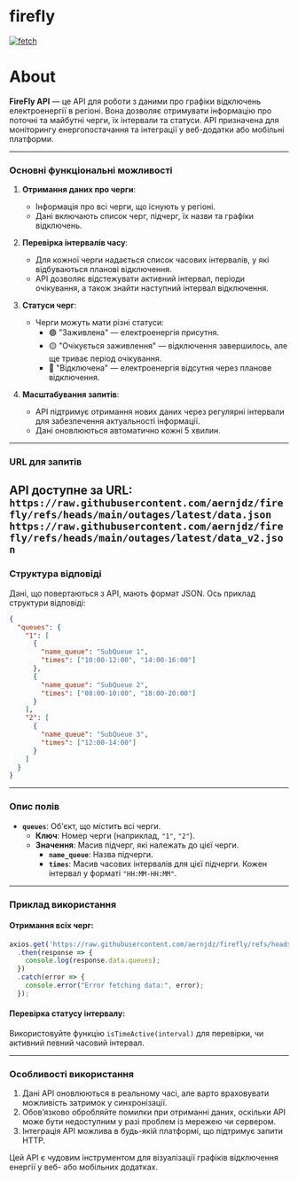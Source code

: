 # firefly
[![fetch](https://github.com/aernjdz/firefly/actions/workflows/main.yml/badge.svg)](https://github.com/aernjdz/firefly/actions/workflows/main.yml)
# About
**FireFly API** — це API для роботи з даними про графіки відключень електроенергії в регіоні. Вона дозволяє отримувати інформацію про поточні та майбутні черги, їх інтервали та статуси. API призначена для моніторингу енергопостачання та інтеграції у веб-додатки або мобільні платформи.

---

### **Основні функціональні можливості**
1. **Отримання даних про черги**:
   - Інформація про всі черги, що існують у регіоні.
   - Дані включають список черг, підчерг, їх назви та графіки відключень.

2. **Перевірка інтервалів часу**:
   - Для кожної черги надається список часових інтервалів, у які відбуваються планові відключення.
   - API дозволяє відстежувати активний інтервал, періоди очікування, а також знайти наступний інтервал відключення.

3. **Статуси черг**:
   - Черги можуть мати різні статуси:
     - 🟢 "Заживлена" — електроенергія присутня.
     - 🟡 "Очікується заживлення" — відключення завершилось, але ще триває період очікування.
     - 🔴 "Відключена" — електроенергія відсутня через планове відключення.

4. **Масштабування запитів**:
   - API підтримує отримання нових даних через регулярні інтервали для забезпечення актуальності інформації.
   - Дані оновлюються автоматично кожні 5 хвилин.

---

### **URL для запитів**
API доступне за URL:  
`https://raw.githubusercontent.com/aernjdz/firefly/refs/heads/main/outages/latest/data.json`
`https://raw.githubusercontent.com/aernjdz/firefly/refs/heads/main/outages/latest/data_v2.json`
---

### **Структура відповіді**
Дані, що повертаються з API, мають формат JSON. Ось приклад структури відповіді:

```json
{
  "queues": {
    "1": [
      {
        "name_queue": "SubQueue 1",
        "times": ["10:00-12:00", "14:00-16:00"]
      },
      {
        "name_queue": "SubQueue 2",
        "times": ["08:00-10:00", "18:00-20:00"]
      }
    ],
    "2": [
      {
        "name_queue": "SubQueue 3",
        "times": ["12:00-14:00"]
      }
    ]
  }
}
```

---

### **Опис полів**
- **`queues`**: Об'єкт, що містить всі черги.
  - **Ключ**: Номер черги (наприклад, `"1"`, `"2"`).
  - **Значення**: Масив підчерг, які належать до цієї черги.
    - **`name_queue`**: Назва підчерги.
    - **`times`**: Масив часових інтервалів для цієї підчерги. Кожен інтервал у форматі `"HH:MM-HH:MM"`.

---

### **Приклад використання**
#### Отримання всіх черг:
```javascript
axios.get('https://raw.githubusercontent.com/aernjdz/firefly/refs/heads/main/outages/latest/data.json')
  .then(response => {
    console.log(response.data.queues);
  })
  .catch(error => {
    console.error("Error fetching data:", error);
  });
```

#### Перевірка статусу інтервалу:
Використовуйте функцію `isTimeActive(interval)` для перевірки, чи активний певний часовий інтервал.

---

### **Особливості використання**
1. Дані API оновлюються в реальному часі, але варто враховувати можливість затримок у синхронізації.
2. Обов’язково обробляйте помилки при отриманні даних, оскільки API може бути недоступним у разі проблем із мережею чи сервером.
3. Інтеграція API можлива в будь-якій платформі, що підтримує запити HTTP.

Цей API є чудовим інструментом для візуалізації графіків відключення енергії у веб- або мобільних додатках.
